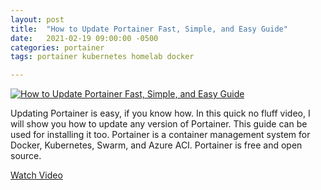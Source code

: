 ```yaml
---
layout: post
title:  "How to Update Portainer Fast, Simple, and Easy Guide"
date:   2021-02-19 09:00:00 -0500
categories: portainer
tags: portainer kubernetes homelab docker

---
```


[![How to Update Portainer Fast, Simple, and Easy Guide](https://img.youtube.com/vi/M365jgJ0O2E/0.jpg)](https://www.youtube.com/watch?v=M365jgJ0O2E" "How to Update Portainer Fast, Simple, and Easy Guide")

Updating Portainer is easy, if you know how.  In this quick no fluff video, I will show you how to update any version of Portainer.  This guide can be used for installing it too.  Portainer is a container management system for Docker, Kubernetes, Swarm, and Azure ACI.  Portainer is free and open source.

[Watch Video](https://www.youtube.com/watch?v=M365jgJ0O2E)

